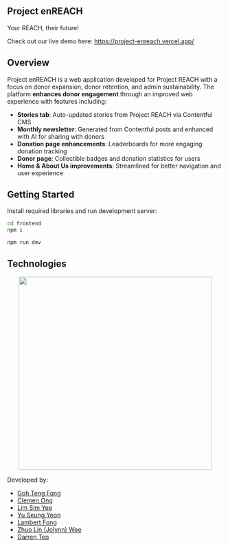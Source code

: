 ## Project enREACH

Your REACH, their future!

Check out our live demo here: https://project-enreach.vercel.app/

## Overview

Project enREACH is a web application developed for Project REACH with a focus on donor expansion, donor retention, and admin sustainability. The platform **enhances donor engagement** through an improved web experience with features including:

- **Stories tab**: Auto-updated stories from Project REACH via Contentful CMS
- **Monthly newsletter**: Generated from Contentful posts and enhanced with AI for sharing with donors
- **Donation page enhancements**: Leaderboards for more engaging donation tracking
- **Donor page**: Collectible badges and donation statistics for users
- **Home & About Us improvements**: Streamlined for better navigation and user experience

## Getting Started

Install required libraries and run development server:

```bash
cd frontend
npm i

npm run dev
```

## Technologies

<div align="center">
 <img width="450px" src="https://skillicons.dev/icons?i=react,nodejs,vercel,firebase" />
</div>

Developed by:

- [Goh Teng Fong](https://github.com/GohTengFong)
- [Clemen Ong](https://github.com/clemenong1)
- [Lim Sim Yee](https://github.com/simei2k)
- [Yu Seung Yeon](https://github.com/aviannayu)
- [Lambert Fong](https://github.com/Lmaberd)
- [Zhuo Lin (Jolynn) Wee](https://github.com/jolwnn)
- [Darren Teo](https://github.com/darHH)


